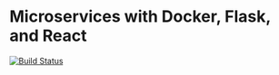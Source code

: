 # Microservices with Docker, Flask, and React

[![Build Status](https://travis-ci.com/shu8hamrajput/testdriven.svg?branch=master)](https://travis-ci.com/github/shu8hamrajput/testdriven)
